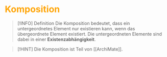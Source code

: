 # <font color = "orange">Komposition</font>
>[!INFO] Definition
>Die Komposition bedeutet, dass ein untergeordnetes Element nur existieren kann, wenn das übergeordnete Element existiert. Die untergeordneten Elemente sind dabei in einer **Existenzabhängigkeit**.

>[!HINT]
>Die Komposition ist Teil von [[ArchiMate]].